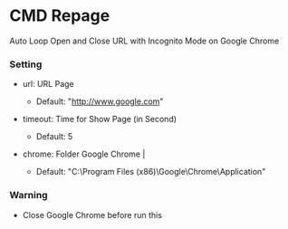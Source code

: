 # CMD Repage
Auto Loop Open and Close URL with Incognito Mode on Google Chrome

### Setting
- url: URL Page
  - Default: "http://www.google.com"

- timeout: Time for Show Page (in Second)
  - Default: 5

- chrome: Folder Google Chrome | 
  - Default: "C:\Program Files (x86)\Google\Chrome\Application\"

### Warning
- Close Google Chrome before run this
